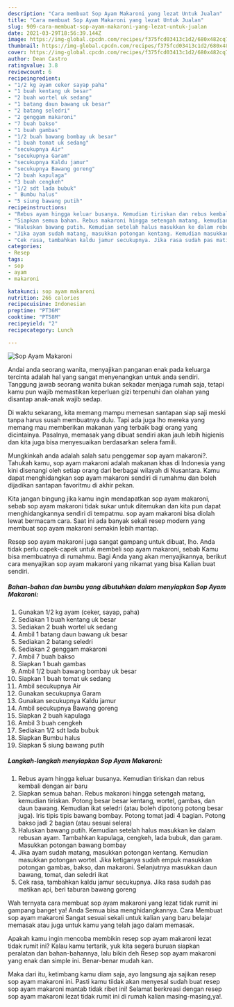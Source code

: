 ```yaml
---
description: "Cara membuat Sop Ayam Makaroni yang lezat Untuk Jualan"
title: "Cara membuat Sop Ayam Makaroni yang lezat Untuk Jualan"
slug: 909-cara-membuat-sop-ayam-makaroni-yang-lezat-untuk-jualan
date: 2021-03-29T18:56:39.144Z
image: https://img-global.cpcdn.com/recipes/f375fcd03413c1d2/680x482cq70/sop-ayam-makaroni-foto-resep-utama.jpg
thumbnail: https://img-global.cpcdn.com/recipes/f375fcd03413c1d2/680x482cq70/sop-ayam-makaroni-foto-resep-utama.jpg
cover: https://img-global.cpcdn.com/recipes/f375fcd03413c1d2/680x482cq70/sop-ayam-makaroni-foto-resep-utama.jpg
author: Dean Castro
ratingvalue: 3.8
reviewcount: 6
recipeingredient:
- "1/2 kg ayam ceker sayap paha"
- "1 buah kentang uk besar"
- "2 buah wortel uk sedang"
- "1 batang daun bawang uk besar"
- "2 batang seledri"
- "2 genggam makaroni"
- "7 buah bakso"
- "1 buah gambas"
- "1/2 buah bawang bombay uk besar"
- "1 buah tomat uk sedang"
- "secukupnya Air"
- "secukupnya Garam"
- "secukupnya Kaldu jamur"
- "secukupnya Bawang goreng"
- "2 buah kapulaga"
- "3 buah cengkeh"
- "1/2 sdt lada bubuk"
- " Bumbu halus"
- "5 siung bawang putih"
recipeinstructions:
- "Rebus ayam hingga keluar busanya. Kemudian tiriskan dan rebus kembali dengan air baru"
- "Siapkan semua bahan. Rebus makaroni hingga setengah matang, kemudian tiriskan. Potong besar besar kentang, wortel, gambas, dan daun bawang. Kemudian ikat seledri (atau boleh dipotong potong besar juga). Iris tipis tipis bawang bombay. Potong tomat jadi 4 bagian. Potong bakso jadi 2 bagian (atau sesuai selera)"
- "Haluskan bawang putih. Kemudian setelah halus masukkan ke dalam rebusan ayam. Tambahkan kapulaga, cengkeh, lada bubuk, dan garam. Masukkan potongan bawang bombay"
- "Jika ayam sudah matang, masukkan potongan kentang. Kemudian masukkan potongan wortel. Jika ketiganya sudah empuk masukkan potongan gambas, bakso, dan makaroni. Selanjutnya masukkan daun bawang, tomat, dan seledri ikat"
- "Cek rasa, tambahkan kaldu jamur secukupnya. Jika rasa sudah pas matikan api, beri taburan bawang goreng"
categories:
- Resep
tags:
- sop
- ayam
- makaroni

katakunci: sop ayam makaroni 
nutrition: 266 calories
recipecuisine: Indonesian
preptime: "PT36M"
cooktime: "PT58M"
recipeyield: "2"
recipecategory: Lunch

---
```



![Sop Ayam Makaroni](https://img-global.cpcdn.com/recipes/f375fcd03413c1d2/680x482cq70/sop-ayam-makaroni-foto-resep-utama.jpg)

Andai anda seorang wanita, menyajikan panganan enak pada keluarga tercinta adalah hal yang sangat menyenangkan untuk anda sendiri. Tanggung jawab seorang  wanita bukan sekadar menjaga rumah saja, tetapi kamu pun wajib memastikan keperluan gizi terpenuhi dan olahan yang disantap anak-anak wajib sedap.

Di waktu  sekarang, kita memang mampu memesan santapan siap saji meski tanpa harus susah membuatnya dulu. Tapi ada juga lho mereka yang memang mau memberikan makanan yang terbaik bagi orang yang dicintainya. Pasalnya, memasak yang dibuat sendiri akan jauh lebih higienis dan kita juga bisa menyesuaikan berdasarkan selera famili. 



Mungkinkah anda adalah salah satu penggemar sop ayam makaroni?. Tahukah kamu, sop ayam makaroni adalah makanan khas di Indonesia yang kini disenangi oleh setiap orang dari berbagai wilayah di Nusantara. Kamu dapat menghidangkan sop ayam makaroni sendiri di rumahmu dan boleh dijadikan santapan favoritmu di akhir pekan.

Kita jangan bingung jika kamu ingin mendapatkan sop ayam makaroni, sebab sop ayam makaroni tidak sukar untuk ditemukan dan kita pun dapat menghidangkannya sendiri di tempatmu. sop ayam makaroni bisa diolah lewat bermacam cara. Saat ini ada banyak sekali resep modern yang membuat sop ayam makaroni semakin lebih mantap.

Resep sop ayam makaroni juga sangat gampang untuk dibuat, lho. Anda tidak perlu capek-capek untuk membeli sop ayam makaroni, sebab Kamu bisa membuatnya di rumahmu. Bagi Anda yang akan menyajikannya, berikut cara menyajikan sop ayam makaroni yang nikamat yang bisa Kalian buat sendiri.

<!--inarticleads1-->

##### Bahan-bahan dan bumbu yang dibutuhkan dalam menyiapkan Sop Ayam Makaroni:

1. Gunakan 1/2 kg ayam (ceker, sayap, paha)
1. Sediakan 1 buah kentang uk besar
1. Sediakan 2 buah wortel uk sedang
1. Ambil 1 batang daun bawang uk besar
1. Sediakan 2 batang seledri
1. Sediakan 2 genggam makaroni
1. Ambil 7 buah bakso
1. Siapkan 1 buah gambas
1. Ambil 1/2 buah bawang bombay uk besar
1. Siapkan 1 buah tomat uk sedang
1. Ambil secukupnya Air
1. Gunakan secukupnya Garam
1. Gunakan secukupnya Kaldu jamur
1. Ambil secukupnya Bawang goreng
1. Siapkan 2 buah kapulaga
1. Ambil 3 buah cengkeh
1. Sediakan 1/2 sdt lada bubuk
1. Siapkan  Bumbu halus
1. Siapkan 5 siung bawang putih




<!--inarticleads2-->

##### Langkah-langkah menyiapkan Sop Ayam Makaroni:

1. Rebus ayam hingga keluar busanya. Kemudian tiriskan dan rebus kembali dengan air baru
1. Siapkan semua bahan. Rebus makaroni hingga setengah matang, kemudian tiriskan. Potong besar besar kentang, wortel, gambas, dan daun bawang. Kemudian ikat seledri (atau boleh dipotong potong besar juga). Iris tipis tipis bawang bombay. Potong tomat jadi 4 bagian. Potong bakso jadi 2 bagian (atau sesuai selera)
1. Haluskan bawang putih. Kemudian setelah halus masukkan ke dalam rebusan ayam. Tambahkan kapulaga, cengkeh, lada bubuk, dan garam. Masukkan potongan bawang bombay
1. Jika ayam sudah matang, masukkan potongan kentang. Kemudian masukkan potongan wortel. Jika ketiganya sudah empuk masukkan potongan gambas, bakso, dan makaroni. Selanjutnya masukkan daun bawang, tomat, dan seledri ikat
1. Cek rasa, tambahkan kaldu jamur secukupnya. Jika rasa sudah pas matikan api, beri taburan bawang goreng




Wah ternyata cara membuat sop ayam makaroni yang lezat tidak rumit ini gampang banget ya! Anda Semua bisa menghidangkannya. Cara Membuat sop ayam makaroni Sangat sesuai sekali untuk kalian yang baru belajar memasak atau juga untuk kamu yang telah jago dalam memasak.

Apakah kamu ingin mencoba membikin resep sop ayam makaroni lezat tidak rumit ini? Kalau kamu tertarik, yuk kita segera buruan siapkan peralatan dan bahan-bahannya, lalu bikin deh Resep sop ayam makaroni yang enak dan simple ini. Benar-benar mudah kan. 

Maka dari itu, ketimbang kamu diam saja, ayo langsung aja sajikan resep sop ayam makaroni ini. Pasti kamu tiidak akan menyesal sudah buat resep sop ayam makaroni mantab tidak ribet ini! Selamat berkreasi dengan resep sop ayam makaroni lezat tidak rumit ini di rumah kalian masing-masing,ya!.

